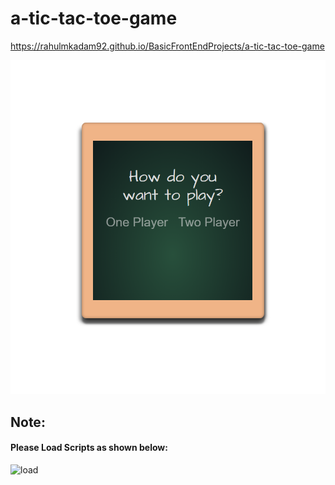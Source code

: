 # a-tic-tac-toe-game

https://rahulmkadam92.github.io/BasicFrontEndProjects/a-tic-tac-toe-game

![](a-tic-tac-toe-game.PNG)

## Note:

#### Please Load Scripts as shown below:

![load](https://user-images.githubusercontent.com/19743074/37685610-7c1641ce-2c6a-11e8-86da-52c10bf25634.PNG)
